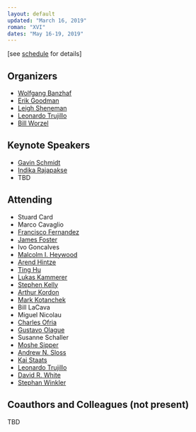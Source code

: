 ```yaml
---
layout: default
updated: "March 16, 2019"
roman: "XVI"
dates: "May 16-19, 2019"
---
```

\[see [schedule](schedule.html) for details]

## Organizers

- [Wolfgang Banzhaf](http://www.cse.msu.edu/~banzhafw/)
- [Erik Goodman](https://www.egr.msu.edu/~goodman/)
- [Leigh Sheneman](http://www.leighsheneman.com)
- [Leonardo Trujillo](https://www.researchgate.net/lab/Leonardo-Trujillo-Lab)
- [Bill Worzel](https://www.spartaninnovations.org/bill-worzel)



## Keynote Speakers

- [Gavin Schmidt](https://en.wikipedia.org/wiki/Gavin_Schmidt)
- [Indika Rajapakse](https://bme.umich.edu/people/indika-rajapakse/)
- TBD

## Attending

- Stuard Card
- Marco Cavaglio
- [Francisco Fernandez]()
- [James Foster](http://people.ibest.uidaho.edu/~foster/)
- Ivo Goncalves
- [Malcolm I. Heywood](https://web.cs.dal.ca/~mheywood/)
- [Arend Hintze](http://hintzelab.msu.edu)
- [Ting Hu](https://sites.google.com/site/tinghushomepage/)
- [Lukas Kammerer](https://heal.heuristiclab.com/team/kammerer)
- [Stephen Kelly](http://stephenkelly.ca/?q=node/29)
- [Arthur Kordon](https://www.linkedin.com/in/arthur-kordon-a86980/)
- [Mark Kotanchek](http://www.evolved-analytics.com)
- Bill LaCava
- Miguel Nicolau
- [Charles Ofria](http://www.ofria.com)
- [Gustavo Olague](http://evovision.cicese.mx/)
- Susanne Schaller
- [Moshe Sipper](http://www.moshesipper.com/)
- [Andrew N. Sloss](https://www.linkedin.com/in/asloss/)
- [Kai Staats](https://www.kaistaats.com)
- [Leonardo Trujillo](http://www.tree-lab.org/index.php/people-2/reserachers/46-leonardo-trujillo)
- [David R. White](http://www.davidrwhite.co.uk/)
- [Stephan Winkler](https://heal.heuristiclab.com/team/winkler)



## Coauthors and Colleagues (not present)

TBD
